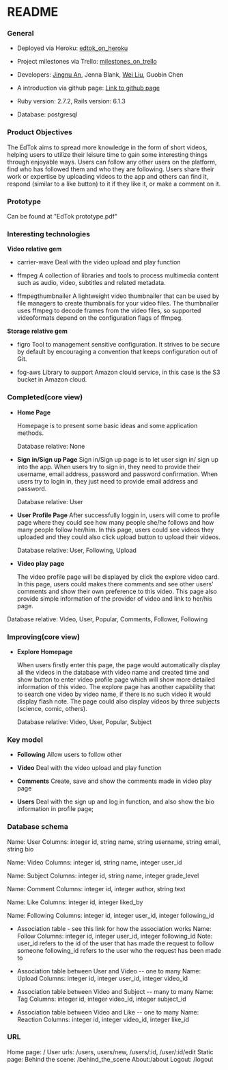 # README

### General
* Deployed via Heroku: [edtok_on_heroku](https://dry-ocean-78358.herokuapp.com/)

* Project milestones via Trello: [milestones_on_trello](https://trello.com/b/0afQZQIB/kanban)

* Developers: [Jingnu An](https://www.linkedin.com/in/jingnuan/), Jenna Blank, [Wei Liu](https://www.linkedin.com/in/wei-liu-15b57721z/), Guobin Chen

* A introduction via github page: [Link to github page](https://jingnvan.github.io/EdTok/)

* Ruby version: 2.7.2, Rails version: 6.1.3

* Database: postgresql




### Product Objectives

The EdTok aims to spread more knowledge in the form of short videos, helping users to utilize their leisure time to gain some interesting things through enjoyable ways.  Users can follow any other users on the platform, find who has followed them and who they are following. Users share their work or expertise by uploading videos to the app and others can find it, respond (similar to a like button) to it if they like it, or make a comment on it. 




### Prototype 

Can be found at "EdTok prototype.pdf"




### Interesting technologies

__Video relative gem__	
* carrier-wave
	Deal with the video upload and play function

* ffmpeg
	A collection of libraries and tools to process multimedia content such as audio, video, subtitles and related metadata.

* ffmpegthumbnailer
	A lightweight video thumbnailer that can be used by file managers to create thumbnails for your video files. The thumbnailer uses ffmpeg to decode frames from the video files, so supported videoformats depend on the configuration flags of ffmpeg.

__Storage relative gem__
* figro
	Tool to management sensitive configuration. It strives to be secure by default by encouraging a convention that keeps configuration out of Git.

* fog-aws
	Library to support Amazon clould service, in this case is the S3 bucket in Amazon cloud.




### Completed(core view)

* __Home Page__

  Homepage is to present some basic ideas and some application methods. 

  Database relative: None

* __Sign in/Sign up Page__
	Sign in/Sign up page is to let user sign in/ sign up into the app. When users try to sign in, they need to provide their username, email address, password and password confirmation. When users try to login in, they just need to provide email address and password.  
	
	Database relative: User

* __User Profile Page__
	After successfully loggin in, users will come to profile page where they could see how many people she/he follows and how many people follow her/him. In this page, users could see videos they uploaded and they could also click upload button to upload their videos. 

	Database relative: User, Following, Upload

* __Video play page__

	The video profile page will be displayed by click the explore video card. In this page, users could makes there comments and see other users’ comments and show their own preference to this video. This page also provide simple information of the provider of video and link to her/his page.

Database relative: Video, User, Popular, Comments, Follower, Following




### Improving(core view)

* __Explore Homepage__

	When users firstly enter this page, the page would automatically display all the videos in the database with video name and created time and show button to enter video profile page which will show more detailed information of this video. The explore page has another capability that to search one video by video name, if there is no such video it would display flash note. The page could also display videos by three subjects (science, comic, others).

	Database relative: Video, User, Popular, Subject




### Key model

* __Following__
 Allow users to follow other

* __Video__
Deal with the video upload and play function

* __Comments__
Create, save and show the comments made in video play page 

* __Users__
 Deal with the sign up and log in function, and also show the bio information in profile page;





### Database schema

Name: User
Columns: integer id, string name, string username, string email, string bio

Name: Video
Columns: integer id, string name, integer user_id

Name: Subject
Columns: integer id, string name, integer grade_level

Name: Comment
Columns: integer id, integer author, string text 

Name: Like
Columns: integer id, integer liked_by


Name: Following
Columns: integer id, integer user_id, integer following_id

* Association table - see this link for how the association works 
Name: Follow
Columns: integer id, integer user_id, integer following_id
Note: user_id refers to the id of the user that has made the request to follow someone
following_id refers to the user who the request has been made to

* Association table between User and Video -- one to many
Name: Upload
Columns: integer id, integer user_id, integer video_id

* Association table between Video and Subject -- many to many
Name: Tag
Columns: integer id, integer video_id, integer subject_id

* Association table between Video and Like -- one to many
Name: Reaction
Columns: integer id, integer video_id, integer like_id



### URL

Home page: /
	User urls: /users, users/new, /users/:id, /user/:id/edit
Static page: 	Behind the scene:  /behind_the_scene
		About:/about
Logout:  /logout
